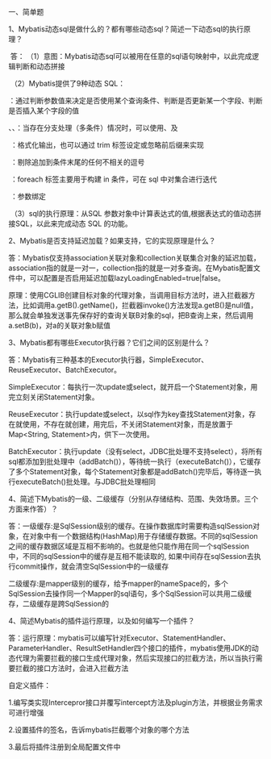 一、简单题

1、Mybatis动态sql是做什么的？都有哪些动态sql？简述一下动态sql的执行原理？

​      答： （1）意图：Mybatis动态sql可以被用在任意的sql语句映射中，以此完成逻辑判断和动态拼接

​               （2）Mybatis提供了9种动态 SQL：

​          <if/>：通过判断参数值来决定是否使用某个查询条件、判断是否更新某一个字段、判断是否插入某个字段的值

​          <choose/>、<when/>、<otherwise/>：当存在分支处理（多条件）情况时，可以使用<choose/>、<when/>及<otherwise/>

​         <trim/>：格式化输出，也可以通过 trim 标签设定或忽略前后缀来实现

​         <set/>：剔除追加到条件末尾的任何不相关的逗号

​        <foreach/>：foreach 标签主要用于构建 in 条件，可在 sql 中对集合进行迭代

​        <bind/>：参数绑定

​                （3）sql的执行原理：从SQL 参数对象中计算表达式的值,根据表达式的值动态拼接SQL，以此来完成动态 SQL 的功能。

 

2、Mybatis是否支持延迟加载？如果支持，它的实现原理是什么？

​       答：Mybatis仅支持association关联对象和collection关联集合对象的延迟加载，association指的就是一对一，collection指的就是一对多查询。在Mybatis配置文件中，可以配置是否启用延迟加载lazyLoadingEnabled=true|false。

原理：使用CGLIB创建目标对象的代理对象，当调用目标方法时，进入拦截器方法，比如调用a.getB().getName()，拦截器invoke()方法发现a.getB()是null值，那么就会单独发送事先保存好的查询关联B对象的sql，把B查询上来，然后调用a.setB(b)，对a的关联对象b赋值

 

3、Mybatis都有哪些Executor执行器？它们之间的区别是什么？

​       答：Mybatis有三种基本的Executor执行器，SimpleExecutor、ReuseExecutor、BatchExecutor。

SimpleExecutor：每执行一次update或select，就开启一个Statement对象，用完立刻关闭Statement对象。

ReuseExecutor：执行update或select，以sql作为key查找Statement对象，存在就使用，不存在就创建，用完后，不关闭Statement对象，而是放置于Map<String, Statement>内，供下一次使用。

BatchExecutor：执行update（没有select，JDBC批处理不支持select），将所有sql都添加到批处理中（addBatch()），等待统一执行（executeBatch()），它缓存了多个Statement对象，每个Statement对象都是addBatch()完毕后，等待逐一执行executeBatch()批处理。与JDBC批处理相同

 

4、简述下Mybatis的一级、二级缓存（分别从存储结构、范围、失效场景。三个方面来作答）？

​       答：一级缓存:是SqlSession级别的缓存。在操作数据库时需要构造sqlSession对象，在对象中有一个数据结构(HashMap)用于存储缓存数据。不同的sqlSession之间的缓存数据区域是互相不影响的。也就是他只能作用在同一个sqlSession中，不同的sqlSession中的缓存是互相不能读取的, 如果中间存在sqlSession去执行commit操作，就会清空SqlSession中的一级缓存

​      二级缓存:是mapper级别的缓存，给予mapper的nameSpace的，多个SqlSession去操作同一个Mapper的sql语句，多个SqlSession可以共用二级缓存，二级缓存是跨SqlSession的

4、简述Mybatis的插件运行原理，以及如何编写一个插件？

​      答：运行原理：mybatis可以编写针对Executor、StatementHandler、ParameterHandler、ResultSetHandler四个接口的插件，mybatis使用JDK的动态代理为需要拦截的接口生成代理对象，然后实现接口的拦截方法，所以当执行需要拦截的接口方法时，会进入拦截方法

自定义插件：

1.编写类实现Intercepror接口并覆写intercept方法及plugin方法，并根据业务需求可进行增强

2.设置插件的签名，告诉mybatis拦截哪个对象的哪个方法

3.最后将插件注册到全局配置文件中